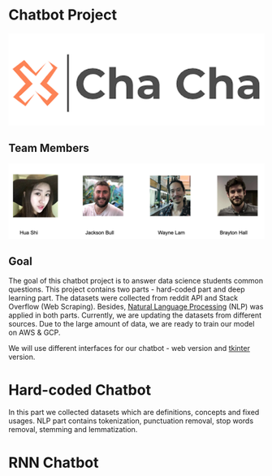 # Chatbot Project
![images/chacha.png](images/chacha.png)
## Team Members
![images/team_members.png](images/team_members.png)

## Goal
The goal of this chatbot project is to answer data science students common questions. This project contains two parts -  hard-coded part and deep learning part.
The datasets were collected from reddit API and Stack Overflow (Web Scraping). Besides, [Natural Language Processing](https://en.wikipedia.org/wiki/Natural_language_processing) (NLP) was applied in both parts. Currently, we are updating the datasets from different sources. Due to the large amount of data, we are ready to train our model on AWS & GCP.

We will use different interfaces for our chatbot - web version and [tkinter](https://docs.python.org/3/library/tkinter.html) version.

# Hard-coded Chatbot
In this part we collected datasets which are definitions, concepts and fixed usages. NLP part contains tokenization, punctuation removal, stop words removal, stemming and lemmatization.  

# RNN Chatbot


